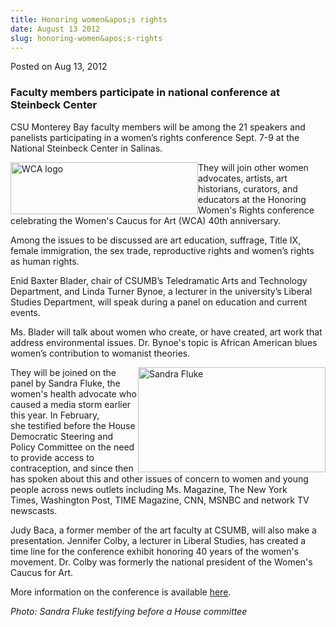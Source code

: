 ```yaml
---
title: Honoring women&apos;s rights
date: August 13 2012
slug: honoring-women&apos;s-rights
---
```





<span class="date">Posted on Aug 13, 2012    </span>
<h3>Faculty members participate in national conference at Steinbeck
Center</h3>
<p>CSU Monterey Bay faculty members will be among the 21 speakers
and panelists participating in a women&#x2019;s rights conference Sept.
7-9 at the National Steinbeck Center in Salinas.</p>
<p><img alt="WCA logo" src="http://news.csumb.edu/sites/default/files/65/attachments/news/images/wca_logo.jpg" style="float:left; width:300px; height:83px">They will join other
women advocates, artists, art historians, curators, and educators
at the Honoring Women&apos;s Rights conference celebrating the Women&apos;s
Caucus for Art (WCA) 40th anniversary.</img></p>
<p>Among the issues to be discussed are art education, suffrage,
Title IX, female immigration, the sex trade, reproductive rights
and women&#x2019;s rights as human rights.</p>
<p>Enid Baxter Blader, chair of CSUMB&#x2019;s Teledramatic Arts and
Technology Department, and Linda Turner Bynoe, a lecturer in the
university&#x2019;s Liberal Studies Department, will speak during a panel
on education and current events.</p>
<p>Ms. Blader will talk about women who create, or have created,
art work that address environmental issues. Dr. Bynoe&apos;s topic is
African American blues women&#x2019;s contribution to womanist
theories.</p>
<p><img alt="Sandra Fluke" src="http://news.csumb.edu/sites/default/files/65/attachments/news/images/fluke.sandra.jpeg" style="float:right; width:300px; height:168px">They will be
joined on the panel by Sandra Fluke, the women&apos;s
health&#xA0;advocate who caused a media storm earlier this year. In
February, she&#xA0;testified before the House Democratic Steering
and Policy Committee on&#xA0;the need to provide access to
contraception, and since then has spoken&#xA0;about this and other
issues of concern to women and young people&#xA0;across news
outlets including Ms. Magazine, The New York Times,&#xA0;Washington
Post, TIME Magazine, CNN, MSNBC and network TV newscasts.</img></p>
<p>Judy Baca, a former member of the art faculty at CSUMB, will
also make a presentation. Jennifer Colby, a lecturer in Liberal
Studies, has created a time line for the conference exhibit
honoring 40 years of the women&apos;s movement. Dr. Colby was formerly
the national president of the Women&apos;s Caucus for Art.</p>
<p>More information on the conference is available <a href="http://www.honoringwomensrights.org" rel="nofollow">here</a>.&#xA0;</p>
<p class="small"><em>Photo: Sandra Fluke testifying before a House
committee</em></p>





